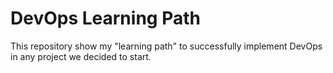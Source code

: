 # DevOps Learning Path
This repository show my "learning path" to successfully implement DevOps in any project we decided to start.
